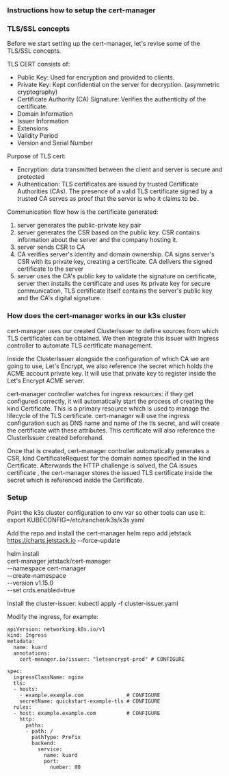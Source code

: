 ### Instructions how to setup the cert-manager

### TLS/SSL concepts
Before we start setting up the cert-manager, let's revise some of the TLS/SSL concepts.

TLS CERT consists of:
- Public Key: Used for encryption and provided to clients.
- Private Key: Kept confidential on the server for decryption. (asymmetric cryptography)
- Certificate Authority (CA) Signature: Verifies the authenticity of the certificate.
- Domain Information
- Issuer Information
- Extensions
- Validity Period
- Version and Serial Number

Purpose of TLS cert:
- Encryption: data transmitted between the client and server is secure and protected
- Authentication: TLS certificates are issued by trusted Certificate Authorities (CAs). The presence of a valid TLS certificate signed by a trusted CA serves as proof that the server is who it claims to be.

Communication flow how is the certificate generated:
1. server generates the public-private key pair
2. server generates the CSR based on the public key. CSR contains information about the server and the company hosting it.
3. server sends CSR to CA
4. CA verifies server's identity and domain ownership. CA signs server's CSR with its private key, creating a certificate. CA delivers the signed certificate to the server
5. server uses the CA's public key to validate the signature on certificate, server then installs the certificate and uses its private key for secure communication, TLS certificate itself contains the server's public key and the CA's digital signature.

### How does the cert-manager works in our k3s cluster
cert-manager uses our created ClusterIssuer to define sources from which TLS certificates can be obtained. We then integrate this issuer with Ingress controller to automate TLS certificate management.

Inside the ClusterIssuer alongside the configuration of which CA we are going to use, Let's Encrypt, we also reference the secret which holds the ACME account private key. It will use that private key to register inside the Let's Encrypt ACME server.

cert-manager controller watches for ingress resources: if they get configured correctly, it will automatically start the process of creating the kind Certificate. This is a primary resource which is used to manage the lifecycle of the TLS certificate. cert-manager will use the ingress configuration such as DNS name and name of the tls secret, and will create the certificate with these attributes. This certificate will also reference the ClusterIssuer created beforehand.

Once that is created, cert-manager controller automatically generates a CSR, kind CertificateRequest for the domain names specified in the kind Certificate. Afterwards the HTTP challenge is solved, the CA issues certificate , the cert-manager stores the issued TLS certificate inside the secret which is referenced inside the Certificate.

### Setup
Point the k3s cluster configuration to env var so other tools can use it:
export KUBECONFIG=/etc/rancher/k3s/k3s.yaml

Add the repo and install the cert-manager
helm repo add jetstack https://charts.jetstack.io --force-update

helm install \
  cert-manager jetstack/cert-manager \
  --namespace cert-manager \
  --create-namespace \
  --version v1.15.0 \
  --set crds.enabled=true

Install the cluster-issuer:
kubectl apply -f cluster-issuer.yaml

Modify the ingress, for example:
```
apiVersion: networking.k8s.io/v1 
kind: Ingress
metadata:
  name: kuard
  annotations:
    cert-manager.io/issuer: "letsencrypt-prod" # CONFIGURE

spec:
  ingressClassName: nginx
  tls:
  - hosts:
    - example.example.com              # CONFIGURE
    secretName: quickstart-example-tls # CONFIGURE
  rules:
  - host: example.example.com          # CONFIGURE
    http:
      paths:
      - path: /
        pathType: Prefix
        backend:
          service:
            name: kuard
            port:
              number: 80
```
